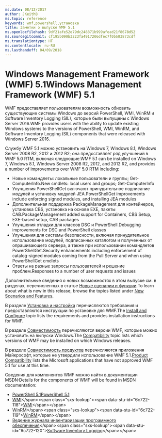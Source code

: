 ```yaml
---
ms.date: 08/12/2017
author: JKeithB
ms.topic: reference
keywords: wmf,powershell,установка
title: Заметки о выпуске WMF 5.1
ms.openlocfilehash: 9df21afe52e79dc248871b999afead21f8678d52
ms.sourcegitcommit: cf195b090b3223fa4917206dfec7f0b603873cdf
ms.translationtype: HT
ms.contentlocale: ru-RU
ms.lasthandoff: 04/09/2018
---
```

# <a name="windows-management-framework-wmf-51"></a><span data-ttu-id="6c722-103">Windows Management Framework (WMF) 5.1</span><span class="sxs-lookup"><span data-stu-id="6c722-103">Windows Management Framework (WMF) 5.1</span></span> #

<span data-ttu-id="6c722-104">WMF предоставляет пользователям возможность обновить существующие системы Windows до версий PowerShell, WMI, WinRM и Software Inventory Logging (SIL), которые были выпущены с Windows Server 2016.</span><span class="sxs-lookup"><span data-stu-id="6c722-104">WMF provides users with the ability to update existing Windows systems to the versions of PowerShell, WMI, WinRM, and Software Inventory Logging (SIL) components that were released with Windows Server 2016.</span></span>

<span data-ttu-id="6c722-105">Службу WMF 5.1 можно установить на Windows 7, Windows 8.1, Windows Server 2008 R2, 2012 и 2012 R2; она предоставляет ряд улучшений в WMF 5.0 RTM, включая следующие:</span><span class="sxs-lookup"><span data-stu-id="6c722-105">WMF 5.1 can be installed on Windows 7, Windows 8.1, Windows Server 2008 R2, 2012, and 2012 R2, and provides a number of improvements over WMF 5.0 RTM including:</span></span>

- <span data-ttu-id="6c722-106">Новые командлеты: локальные пользователи и группы; Get-ComputerInfo.</span><span class="sxs-lookup"><span data-stu-id="6c722-106">New cmdlets: local users and groups; Get-ComputerInfo</span></span>
- <span data-ttu-id="6c722-107">Улучшения PowerShellGet включают принудительное подписание модулей и установку модулей JEA.</span><span class="sxs-lookup"><span data-stu-id="6c722-107">PowerShellGet improvements include enforcing signed modules, and installing JEA modules</span></span>
- <span data-ttu-id="6c722-108">Дополнительная поддержка PackageManagement для контейнеров, установка CBS, установка на основе EXE, пакеты CAB.</span><span class="sxs-lookup"><span data-stu-id="6c722-108">PackageManagement added support for Containers, CBS Setup, EXE-based setup, CAB packages</span></span>
- <span data-ttu-id="6c722-109">Улучшения отладки для классов DSC и PowerShell.</span><span class="sxs-lookup"><span data-stu-id="6c722-109">Debugging improvements for DSC and PowerShell classes</span></span>
- <span data-ttu-id="6c722-110">Улучшения для системы безопасности, включая принудительное использование модулей, подписанных каталогом и полученных от опрашивающего сервера, а также при использовании командлетов PowerShellGet.</span><span class="sxs-lookup"><span data-stu-id="6c722-110">Security enhancements including enforcement of catalog-signed modules coming from the Pull Server and when using PowerShellGet cmdlets</span></span>
- <span data-ttu-id="6c722-111">Ответы на разные запросы пользователей и решение проблем.</span><span class="sxs-lookup"><span data-stu-id="6c722-111">Responses to a number of user requests and issues</span></span>

<span data-ttu-id="6c722-112">Дополнительные сведения о новых возможностях в этом выпуске см. в разделах, перечисленных в статье [Новые сценарии и функции](https://docs.microsoft.com/en-us/powershell/wmf/5.1/scenarios-features).</span><span class="sxs-lookup"><span data-stu-id="6c722-112">To learn about what is new in this release, browse the topics listed under [New Scenarios and Features](https://docs.microsoft.com/en-us/powershell/wmf/5.1/scenarios-features).</span></span>

<span data-ttu-id="6c722-113">В разделе [Установка и настройка](https://docs.microsoft.com/en-us/powershell/wmf/5.1/install-configure) перечисляются требования и предоставляются инструкции по установке для WMF.</span><span class="sxs-lookup"><span data-stu-id="6c722-113">The [Install and Configure](https://docs.microsoft.com/en-us/powershell/wmf/5.1/install-configure) topic lists the requirements and provides installation instructions for WMF.</span></span>

<span data-ttu-id="6c722-114">В разделе [Совместимость](https://docs.microsoft.com/en-us/powershell/wmf/5.1/compatibility) перечисляются версии WMF, которые можно установить на выпуски Windows.</span><span class="sxs-lookup"><span data-stu-id="6c722-114">The [Compatibility](https://docs.microsoft.com/en-us/powershell/wmf/5.1/compatibility) topic lists which versions of WMF may be installed on which Windows releases.</span></span>

<span data-ttu-id="6c722-115">В разделе [Совместимость продуктов](https://docs.microsoft.com/en-us/powershell/wmf/5.1/productincompat) перечисляются приложения Майкрософт, которые не утвердили использование WMF 5.1.</span><span class="sxs-lookup"><span data-stu-id="6c722-115">[Product Compatibility](https://docs.microsoft.com/en-us/powershell/wmf/5.1/productincompat) lists the Microsoft applications that have not approved WMF 5.1 for use at this time.</span></span>

<span data-ttu-id="6c722-116">Сведения для компонентов WMF можно найти в документации MSDN:</span><span class="sxs-lookup"><span data-stu-id="6c722-116">Details for the components of WMF will be found in MSDN documentation:</span></span>

- [<span data-ttu-id="6c722-117">PowerShell 5.1</span><span class="sxs-lookup"><span data-stu-id="6c722-117">PowerShell 5.1</span></span>](https://docs.microsoft.com/en-us/powershell/)
- <span data-ttu-id="6c722-118">[WMI](https://msdn.microsoft.com/en-us/library/jj152383(v=vs.85).aspx)</span><span class="sxs-lookup"><span data-stu-id="6c722-118">[WMI](https://msdn.microsoft.com/en-us/library/jj152383(v=vs.85).aspx)</span></span>
- <span data-ttu-id="6c722-119">[WinRM](https://msdn.microsoft.com/en-us/library/aa384426(v=vs.85).aspx)</span><span class="sxs-lookup"><span data-stu-id="6c722-119">[WinRM](https://msdn.microsoft.com/en-us/library/aa384426(v=vs.85).aspx)</span></span>
- <span data-ttu-id="6c722-120">[Ведение журнала инвентаризации программного обеспечения](https://technet.microsoft.com/en-us/library/dn383584(v=ws.11).aspx)</span><span class="sxs-lookup"><span data-stu-id="6c722-120">[Software Inventory Logging](https://technet.microsoft.com/en-us/library/dn383584(v=ws.11).aspx)</span></span>